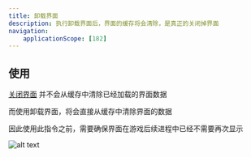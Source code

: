```yaml
---
title: 卸载界面
description: 执行卸载界面后，界面的缓存将会清除，是真正的关闭掉界面
navigation:
    applicationScope: [182]
---
```


## 使用

[关闭界面](./closeinterface) 并不会从缓存中清除已经加载的界面数据

而使用卸载界面，将会直接从缓存中清除界面的数据

因此使用此指令之前，需要确保界面在游戏后续进程中已经不需要再次显示

![alt text](https://assbak.gcw.wiki/gcw/image/zh_hans/commands/interface/uninstallinterface/image.png)
